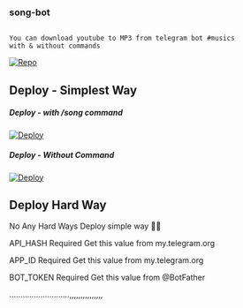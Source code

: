 ### song-bot
```

You can download youtube to MP3 from telegram bot #musics
with & without commands
```
[![Repo](https://telegra.ph/file/abed36be941ada01ecffd.jpg)](https://github.com/Judson-web)

## Deploy - Simplest Way
##### Deploy - with /song command

[![Deploy](https://www.herokucdn.com/deploy/button.svg)](https://heroku.com/deploy?template=https://github.com/shamilhabeebnelli/song-bot/tree/main)

##### Deploy - Without Command
[![Deploy](https://www.herokucdn.com/deploy/button.svg)](https://heroku.com/deploy?template=https://github.com/shamilhabeebnelli/song-bot/tree/Without-CMD)

## Deploy Hard Way
No Any Hard Ways Deploy simple way 🤗🤣

API_HASH Required
Get this value from my.telegram.org

APP_ID Required
Get this value from my.telegram.org

BOT_TOKEN Required
Get this value from @BotFather

...........................,,,,,,,,,,,,,,,
